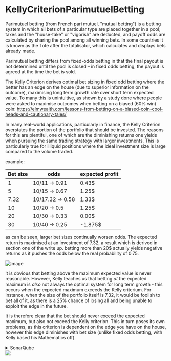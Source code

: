 # KellyCriterionParimutuelBetting

Parimutuel betting (from French pari mutuel, "mutual betting") is a betting system in which all bets of a particular type are placed together in a pool; taxes and the "house-take" or "vigorish" are deducted, and payoff odds are calculated by sharing the pool among all winning bets. In some countries it is known as the Tote after the totalisator, which calculates and displays bets already made.

Parimutuel betting differs from fixed-odds betting in that the final payout is not determined until the pool is closed – in fixed odds betting, the payout is agreed at the time the bet is sold.

The Kelly Criterion derives optimal bet sizing in fixed odd betting where the better has an edge on the house (due to superior information on the outcome), maximising long term growth rate over short term expected value. To many this is unintuitive, as shown by a study done where people were asked to maximise outcomes when betting on a biased (60% win) coin: https://elmwealth.com/lessons-from-betting-on-a-biased-coin-cool-heads-and-cautionary-tales/

In many real-world applications, particularly in finance, the Kelly Criterion overstates the portion of the portfolio that should be invested. The reasons for this are plentiful, one of which are the diminishing returns one yields when pursuing the same trading strategy with larger investments. This is particularly true for illiquid positions where the ideal investment size is large compared to the volume traded. 

example:

| Bet size  | odds | expected profit |
| ------------- | ------------- | ------------- |
| 1  | 10/11 -> 0.91 | 0.43$ | 
| 5  | 10/15 -> 0.67 | 1.25$ |
| 7.32  | 10/17.32 -> 0.58 | 1.33$ |
| 10  | 10/20 -> 0.5 | 1.25$ |
| 20  | 10/30 -> 0.33 | 0.00$ |
| 30  | 10/40 -> 0.25 | -1.875$ |

as can be seen, larger bet sizes continually worsen odds. The expected return is maximised at an investment of 7.32, a result which is derived in section one of the write up. betting more than 20$ actually yields negative returns as it pushes the odds below the real probability of 0.75.

![image](https://user-images.githubusercontent.com/62283469/123427909-1c951680-d5bd-11eb-9b54-baec5f09538e.png)

it is obvious that betting above the maximum expected value is never reasonable. However, Kelly teaches us that betting *at* the expected maximum is *also* not always the optimal system for long term growth - this occurs when the expected maximum exceeds the Kelly criterium. For instance, when the size of the portfolio itself is 7.32, it would be foolish to bet all of it, as there is a 25% chance of losing all and being unable to exploit the edge in the future.

It is therefore clear that the bet should never exceed the expected maximum, but also not exceed the Kelly criterion. This in turn poses its own problems, as this criterion is dependent on the edge you have on the house, however this edge diminishes with bet size (unlike fixed odds betting, with Kelly based his Mathematics off).

<details>
<summary>SonarQube</summary>
<img src = "https://i.imgur.com/PoXvP3k.png">
</details>
<img src="https://render.githubusercontent.com/render/math?math=e^{i \pi} = -1">


